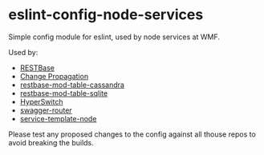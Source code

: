 # eslint-config-node-services
Simple config module for eslint, used by node services at WMF.

Used by:
 - [RESTBase](https://github.com/wikimedia/restbase)
 - [Change Propagation](https://github.com/wikimedia/change-propagation)
 - [restbase-mod-table-cassandra](https://github.com/wikimedia/restbase-mod-table-cassandra)
 - [restbase-mod-table-sqlite](https://github.com/wikimedia/restbase-mod-table-sqlite)
 - [HyperSwitch](https://github.com/wikimedia/hyperswitch)
 - [swagger-router](https://github.com/wikimedia/swagger-router)
 - [service-template-node](https://github.com/wikimedia/service-template-node)
 
Please test any proposed changes to the config against all thouse repos to avoid breaking the builds.
